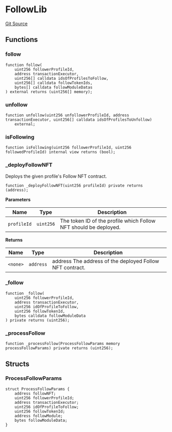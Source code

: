 # FollowLib
[Git Source](https://github.com/digiv3rse/core-contracts/blob/5454b58664fab805b6888a68ff40915d251f32f3/contracts/libraries/FollowLib.sol)


## Functions
### follow


```solidity
function follow(
    uint256 followerProfileId,
    address transactionExecutor,
    uint256[] calldata idsOfProfilesToFollow,
    uint256[] calldata followTokenIds,
    bytes[] calldata followModuleDatas
) external returns (uint256[] memory);
```

### unfollow


```solidity
function unfollow(uint256 unfollowerProfileId, address transactionExecutor, uint256[] calldata idsOfProfilesToUnfollow)
    external;
```

### isFollowing


```solidity
function isFollowing(uint256 followerProfileId, uint256 followedProfileId) internal view returns (bool);
```

### _deployFollowNFT

Deploys the given profile's Follow NFT contract.


```solidity
function _deployFollowNFT(uint256 profileId) private returns (address);
```
**Parameters**

|Name|Type|Description|
|----|----|-----------|
|`profileId`|`uint256`|The token ID of the profile which Follow NFT should be deployed.|

**Returns**

|Name|Type|Description|
|----|----|-----------|
|`<none>`|`address`|address The address of the deployed Follow NFT contract.|


### _follow


```solidity
function _follow(
    uint256 followerProfileId,
    address transactionExecutor,
    uint256 idOfProfileToFollow,
    uint256 followTokenId,
    bytes calldata followModuleData
) private returns (uint256);
```

### _processFollow


```solidity
function _processFollow(ProcessFollowParams memory processFollowParams) private returns (uint256);
```

## Structs
### ProcessFollowParams

```solidity
struct ProcessFollowParams {
    address followNFT;
    uint256 followerProfileId;
    address transactionExecutor;
    uint256 idOfProfileToFollow;
    uint256 followTokenId;
    address followModule;
    bytes followModuleData;
}
```

